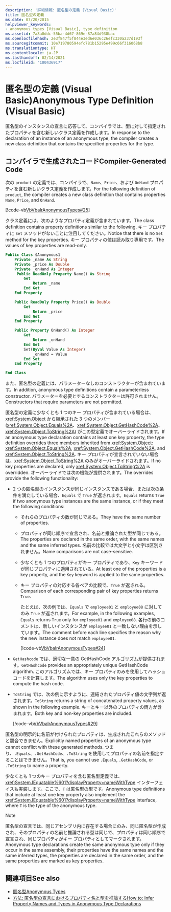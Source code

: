 ```yaml
---
description: '詳細情報: 匿名型の定義 (Visual Basic)'
title: 匿名型の定義
ms.date: 07/20/2015
helpviewer_keywords:
- anonymous types [Visual Basic], type definition
ms.assetid: 7a8a0ddc-55ba-4d67-869e-87a84d938bac
ms.openlocfilehash: 2e3f847f5f844e3ed6e036c26efc330a237d193f
ms.sourcegitcommit: 10e719780594efc781b15295e499c66f316068b8
ms.translationtype: HT
ms.contentlocale: ja-JP
ms.lasthandoff: 02/14/2021
ms.locfileid: "100436917"
---
```

# <a name="anonymous-type-definition-visual-basic"></a><span data-ttu-id="96f24-103">匿名型の定義 (Visual Basic)</span><span class="sxs-lookup"><span data-stu-id="96f24-103">Anonymous Type Definition (Visual Basic)</span></span>

<span data-ttu-id="96f24-104">匿名型のインスタンスの宣言に応答して、コンパイラでは、型に対して指定されたプロパティを含む新しいクラス定義を作成します。</span><span class="sxs-lookup"><span data-stu-id="96f24-104">In response to the declaration of an instance of an anonymous type, the compiler creates a new class definition that contains the specified properties for the type.</span></span>

## <a name="compiler-generated-code"></a><span data-ttu-id="96f24-105">コンパイラで生成されたコード</span><span class="sxs-lookup"><span data-stu-id="96f24-105">Compiler-Generated Code</span></span>

<span data-ttu-id="96f24-106">次の `product` の定義では、コンパイラで、`Name`、`Price`、および `OnHand` プロパティを含む新しいクラス定義を作成します。</span><span class="sxs-lookup"><span data-stu-id="96f24-106">For the following definition of `product`, the compiler creates a new class definition that contains properties `Name`, `Price`, and `OnHand`.</span></span>

[!code-vb[VbVbalrAnonymousTypes#25](~/samples/snippets/visualbasic/VS_Snippets_VBCSharp/VbVbalrAnonymousTypes/VB/Class2.vb#25)]

<span data-ttu-id="96f24-107">クラス定義には、次のようなプロパティ定義が含まれています。</span><span class="sxs-lookup"><span data-stu-id="96f24-107">The class definition contains property definitions similar to the following.</span></span> <span data-ttu-id="96f24-108">キー プロパティに `Set` メソッドがないことに注目してください。</span><span class="sxs-lookup"><span data-stu-id="96f24-108">Notice that there is no `Set` method for the key properties.</span></span> <span data-ttu-id="96f24-109">キー プロパティの値は読み取り専用です。</span><span class="sxs-lookup"><span data-stu-id="96f24-109">The values of key properties are read-only.</span></span>

```vb
Public Class $Anonymous1
    Private _name As String
    Private _price As Double
    Private _onHand As Integer
     Public ReadOnly Property Name() As String
        Get
            Return _name
        End Get
    End Property

    Public ReadOnly Property Price() As Double
        Get
            Return _price
        End Get
    End Property

    Public Property OnHand() As Integer
        Get
            Return _onHand
        End Get
        Set(ByVal Value As Integer)
            _onHand = Value
        End Set
    End Property

End Class
```

<span data-ttu-id="96f24-110">また、匿名型の定義には、パラメーターなしのコンストラクターが含まれています。</span><span class="sxs-lookup"><span data-stu-id="96f24-110">In addition, anonymous type definitions contain a parameterless constructor.</span></span> <span data-ttu-id="96f24-111">パラメーターを必要とするコンストラクターは許可されません。</span><span class="sxs-lookup"><span data-stu-id="96f24-111">Constructors that require parameters are not permitted.</span></span>

<span data-ttu-id="96f24-112">匿名型の定義に少なくとも 1 つのキー プロパティが含まれている場合は、<xref:System.Object> から継承された 3 つのメンバー (<xref:System.Object.Equals%2A>、<xref:System.Object.GetHashCode%2A>、<xref:System.Object.ToString%2A>) がこの型定義でオーバーライドされます。</span><span class="sxs-lookup"><span data-stu-id="96f24-112">If an anonymous type declaration contains at least one key property, the type definition overrides three members inherited from <xref:System.Object>: <xref:System.Object.Equals%2A>, <xref:System.Object.GetHashCode%2A>, and <xref:System.Object.ToString%2A>.</span></span> <span data-ttu-id="96f24-113">キー プロパティが宣言されていない場合は、<xref:System.Object.ToString%2A> のみがオーバーライドされます。</span><span class="sxs-lookup"><span data-stu-id="96f24-113">If no key properties are declared, only <xref:System.Object.ToString%2A> is overridden.</span></span> <span data-ttu-id="96f24-114">オーバーライドでは次の機能が提供されます。</span><span class="sxs-lookup"><span data-stu-id="96f24-114">The overrides provide the following functionality:</span></span>

- <span data-ttu-id="96f24-115">2 つの匿名型のインスタンスが同じインスタンスである場合、または次の条件を満たしている場合、`Equals` で `True` が返されます。</span><span class="sxs-lookup"><span data-stu-id="96f24-115">`Equals` returns `True` if two anonymous type instances are the same instance, or if they meet the following conditions:</span></span>

  - <span data-ttu-id="96f24-116">それらのプロパティの数が同じである。</span><span class="sxs-lookup"><span data-stu-id="96f24-116">They have the same number of properties.</span></span>

  - <span data-ttu-id="96f24-117">プロパティが同じ順序で宣言され、名前と推論された型が同じである。</span><span class="sxs-lookup"><span data-stu-id="96f24-117">The properties are declared in the same order, with the same names and the same inferred types.</span></span> <span data-ttu-id="96f24-118">名前の比較では大文字と小文字は区別されません。</span><span class="sxs-lookup"><span data-stu-id="96f24-118">Name comparisons are not case-sensitive.</span></span>

  - <span data-ttu-id="96f24-119">少なくとも 1 つのプロパティがキー プロパティであり、`Key` キーワードが同じプロパティに適用されている。</span><span class="sxs-lookup"><span data-stu-id="96f24-119">At least one of the properties is a key property, and the `Key` keyword is applied to the same properties.</span></span>

  - <span data-ttu-id="96f24-120">キー プロパティの対応する各ペアの比較で、`True` が返される。</span><span class="sxs-lookup"><span data-stu-id="96f24-120">Comparison of each corresponding pair of key properties returns `True`.</span></span>

    <span data-ttu-id="96f24-121">たとえば、次の例では、`Equals` で `employee01` と `employee08` に対してのみ `True` が返されます。</span><span class="sxs-lookup"><span data-stu-id="96f24-121">For example, in the following examples, `Equals` returns `True` only for `employee01` and `employee08`.</span></span> <span data-ttu-id="96f24-122">各行の前のコメントは、新しいインスタンスが `employee01` と一致しない理由を示しています。</span><span class="sxs-lookup"><span data-stu-id="96f24-122">The comment before each line specifies the reason why the new instance does not match `employee01`.</span></span>

    [!code-vb[VbVbalrAnonymousTypes#24](~/samples/snippets/visualbasic/VS_Snippets_VBCSharp/VbVbalrAnonymousTypes/VB/Class2.vb#24)]

- <span data-ttu-id="96f24-123">`GetHashcode` では、適切な一意の GetHashCode アルゴリズムが提供されます。</span><span class="sxs-lookup"><span data-stu-id="96f24-123">`GetHashcode` provides an appropriately unique GetHashCode algorithm.</span></span> <span data-ttu-id="96f24-124">このアルゴリズムでは、キー プロパティのみを使用してハッシュ コードを計算します。</span><span class="sxs-lookup"><span data-stu-id="96f24-124">The algorithm uses only the key properties to compute the hash code.</span></span>

- <span data-ttu-id="96f24-125">`ToString` では、次の例に示すように、連結されたプロパティ値の文字列が返されます。</span><span class="sxs-lookup"><span data-stu-id="96f24-125">`ToString` returns a string of concatenated property values, as shown in the following example.</span></span> <span data-ttu-id="96f24-126">キーとキー以外のプロパティの両方が含まれます。</span><span class="sxs-lookup"><span data-stu-id="96f24-126">Both key and non-key properties are included.</span></span>

  [!code-vb[VbVbalrAnonymousTypes#29](~/samples/snippets/visualbasic/VS_Snippets_VBCSharp/VbVbalrAnonymousTypes/VB/Class2.vb#29)]

<span data-ttu-id="96f24-127">匿名型の明示的に名前が付けられたプロパティは、生成されたこれらのメソッドと競合できません。</span><span class="sxs-lookup"><span data-stu-id="96f24-127">Explicitly named properties of an anonymous type cannot conflict with these generated methods.</span></span> <span data-ttu-id="96f24-128">つまり、`.Equals`、`.GetHashCode`、`.ToString` を使用してプロパティの名前を指定することはできません。</span><span class="sxs-lookup"><span data-stu-id="96f24-128">That is, you cannot use `.Equals`, `.GetHashCode`, or `.ToString` to name a property.</span></span>

<span data-ttu-id="96f24-129">少なくとも 1 つのキー プロパティを含む匿名型定義では、<xref:System.IEquatable%601?displayProperty=nameWithType> インターフェイスも実装します。ここで、`T` は匿名型の型です。</span><span class="sxs-lookup"><span data-stu-id="96f24-129">Anonymous type definitions that include at least one key property also implement the <xref:System.IEquatable%601?displayProperty=nameWithType> interface, where `T` is the type of the anonymous type.</span></span>

> [!NOTE]
> <span data-ttu-id="96f24-130">匿名型の宣言では、同じアセンブリ内に存在する場合にのみ、同じ匿名型が作成され、そのプロパティの名前と推論される型は同じで、プロパティは同じ順序で宣言され、同じプロパティがキー プロパティとしてマークされます。</span><span class="sxs-lookup"><span data-stu-id="96f24-130">Anonymous type declarations create the same anonymous type only if they occur in the same assembly, their properties have the same names and the same inferred types, the properties are declared in the same order, and the same properties are marked as key properties.</span></span>

## <a name="see-also"></a><span data-ttu-id="96f24-131">関連項目</span><span class="sxs-lookup"><span data-stu-id="96f24-131">See also</span></span>

- [<span data-ttu-id="96f24-132">匿名型</span><span class="sxs-lookup"><span data-stu-id="96f24-132">Anonymous Types</span></span>](anonymous-types.md)
- [<span data-ttu-id="96f24-133">方法: 匿名型の宣言におけるプロパティ名と型を推論する</span><span class="sxs-lookup"><span data-stu-id="96f24-133">How to: Infer Property Names and Types in Anonymous Type Declarations</span></span>](how-to-infer-property-names-and-types-in-anonymous-type-declarations.md)
